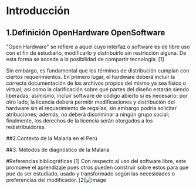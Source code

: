 # Introducción
## 1.Definición OpenHardware OpenSoftware
"Open Hardware" se refiere a aquel cuyo interfaz o software es de libre uso con el fin de estudiarlo, modificarlo y distribuirlo sin restricción alguna. De esta forma se accede a la posibilidad de compartir tecnología. [1]

Sin embargo, es fundamental que los términos de distribución cumplan con ciertos requerimientos. En primero lugar, el hardware deberá incluir la correcta documentación de los archivos propios del mismo ya sea físico o virtual; así como la clarificación sobre qué partes del diseño estarán siendo liberadas; asimismo, incluir software de código abierto si es necesario; por otro lado, la licencia deberá permitir modificaciones y distribución del hardware sin el requerimiento de regalías, sin embargo podría solicitar atribuciones; además, no deberá discriminar a ningún grupo social; finalmente, los derechos de la licencia serán otorgados a los redistribuidores. 

##2.Contexto de la Malaria en el Perú

##3. Métodos de diagnóstico de la Malaria

#Referencias bibliográficas
[1] Con respecto al uso del software libre, este promueve el aprendizaje pues otros pueden construir sobre estos para que pue da ser estudiado, usado y transformado según las necesidades o preferencias del modificador.
[2]![image](https://github.com/CamilaEscobar720/funbio2024-1/assets/164528701/31b5be5d-641d-4d5b-9c10-ec2c87b2b1bb)
